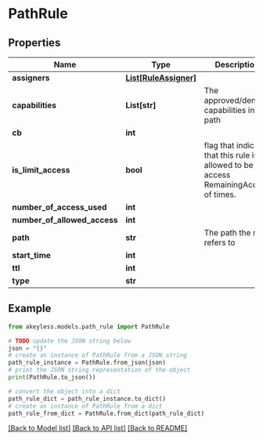 # PathRule


## Properties

Name | Type | Description | Notes
------------ | ------------- | ------------- | -------------
**assigners** | [**List[RuleAssigner]**](RuleAssigner.md) |  | [optional] 
**capabilities** | **List[str]** | The approved/denied capabilities in the path | [optional] 
**cb** | **int** |  | [optional] 
**is_limit_access** | **bool** | flag that indicate that this rule is allowed to be access RemainingAccess of times. | [optional] 
**number_of_access_used** | **int** |  | [optional] 
**number_of_allowed_access** | **int** |  | [optional] 
**path** | **str** | The path the rule refers to | [optional] 
**start_time** | **int** |  | [optional] 
**ttl** | **int** |  | [optional] 
**type** | **str** |  | [optional] 

## Example

```python
from akeyless.models.path_rule import PathRule

# TODO update the JSON string below
json = "{}"
# create an instance of PathRule from a JSON string
path_rule_instance = PathRule.from_json(json)
# print the JSON string representation of the object
print(PathRule.to_json())

# convert the object into a dict
path_rule_dict = path_rule_instance.to_dict()
# create an instance of PathRule from a dict
path_rule_from_dict = PathRule.from_dict(path_rule_dict)
```
[[Back to Model list]](../README.md#documentation-for-models) [[Back to API list]](../README.md#documentation-for-api-endpoints) [[Back to README]](../README.md)


